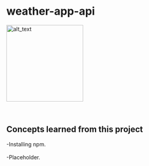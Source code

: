 # weather-app-api


[<img alt="alt_text" width="200px" src="https://user-images.githubusercontent.com/91037796/151688958-059ec882-a5ee-41cc-8985-c9ed26969de3.png" />](https://mike11199.github.io/weather-app-api/)

<br />
<h2>Concepts learned from this project</h2>

-Installing npm.  </br></br>
-Placeholder.  </br></br>





<br />

  
